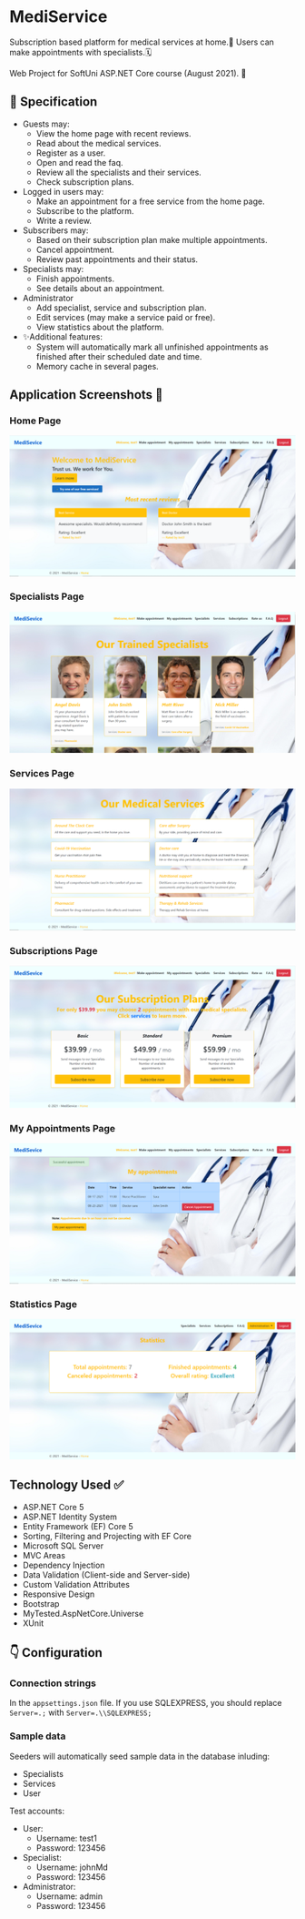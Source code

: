 # MediService
Subscription based platform for medical services at home.🏡 Users can make appointments with specialists.🗓️

Web Project for SoftUni ASP.NET Core course (August 2021). 🚀

## :large_blue_circle: Specification
- Guests may:
  - View the home page with recent reviews.
  - Read about the medical services.
  - Register as a user.
  - Open and read the faq.
  - Review all the specialists and their services.
  - Check subscription plans.
- Logged in users may:
  - Make an appointment for a free service from the home page.
  - Subscribe to the platform.
  - Write a review.
- Subscribers may:
  - Based on their subscription plan make multiple appointments.
  - Cancel appointment.
  - Review past appointments and their status.
- Specialists may:
  - Finish appointments.
  - See details about an appointment.
- Administrator
  - Add specialist, service and subscription plan.
  - Edit services (may make a service paid or free).
  - View statistics about the platform.
- ✨Additional features:
   - System will automatically mark all unfinished appointments as finished after their scheduled date and time.
   - Memory cache in several pages.

## Application Screenshots 📸

### Home Page
![Home Page](https://github.com/Vondai/MediService.ASP.NET-Core/blob/master/ReadmeImg/HomeUser.PNG)

### Specialists Page
![Specialists Page](https://github.com/Vondai/MediService.ASP.NET-Core/blob/master/ReadmeImg/Specialists.PNG)

### Services Page
![Services Page](https://github.com/Vondai/MediService.ASP.NET-Core/blob/master/ReadmeImg/Services.PNG)

### Subscriptions Page
![Subscriptions Page](https://github.com/Vondai/MediService.ASP.NET-Core/blob/master/ReadmeImg/Subscriptions.PNG)

### My Appointments Page
![Appointments Page](https://github.com/Vondai/MediService.ASP.NET-Core/blob/master/ReadmeImg/MyAppointments.PNG)

### Statistics Page
![Statistics Page](https://github.com/Vondai/MediService.ASP.NET-Core/blob/master/ReadmeImg/Statistics.PNG)

## Technology Used :white_check_mark:

- ASP.NET Core 5
- ASP.NET Identity System
- Entity Framework (EF) Core 5
- Sorting, Filtering and Projecting with EF Core
- Microsoft SQL Server
- MVC Areas
- Dependency Injection
- Data Validation (Client-side and Server-side)
- Custom Validation Attributes
- Responsive Design
- Bootstrap
- MyTested.AspNetCore.Universe
- XUnit

## :point_down: Configuration

### Connection strings 
In the `appsettings.json` file. If you use SQLEXPRESS, you should replace `Server=.;` with `Server=.\\SQLEXPRESS;`

### Sample data
Seeders will automatically seed sample data in the database inluding:
  - Specialists
  - Services
  - User

Test accounts:
  - User:
    - Username: test1
    - Password: 123456
  - Specialist:
    - Username: johnMd
    - Password: 123456
  - Administrator:
    - Username: admin
    - Password: 123456

